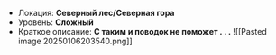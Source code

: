 - Локация: **Северный лес/Северная гора**
- Уровень: **Сложный**
- Краткое описание: **С таким и поводок не поможет . . .**
![[Pasted image 20250106203540.png]]
